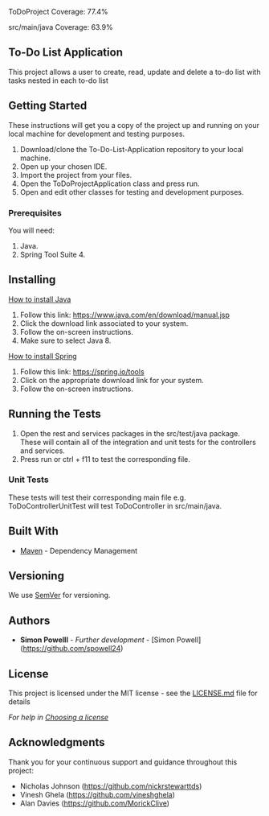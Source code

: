 ToDoProject Coverage: 77.4%

src/main/java Coverage: 63.9%

## To-Do List Application

This project allows a user to create, read, update and delete a to-do list with tasks nested in each to-do list

## Getting Started

These instructions will get you a copy of the project up and running on your local machine for development and testing purposes.

1. Download/clone the To-Do-List-Application repository to your local machine.
2. Open up your chosen IDE.
3. Import the project from your files.
4. Open the ToDoProjectApplication class and press run.
5. Open and edit other classes for testing and development purposes.

### Prerequisites

You will need:
1. Java.
2. Spring Tool Suite 4.

## Installing

<ins>How to install Java</ins>
1. Follow this link: https://www.java.com/en/download/manual.jsp
2. Click the download link associated to your system.
3. Follow the on-screen instructions.
4. Make sure to select Java 8.

<ins>How to install Spring</ins>
1. Follow this link: https://spring.io/tools
2. Click on the appropriate download link for your system.
3. Follow the on-screen instructions.

## Running the Tests

1. Open the rest and services packages in the src/test/java package. These will contain all of the integration and unit tests for the controllers and services.
2. Press run or ctrl + f11 to test the corresponding file.

### Unit Tests 

These tests will test their corresponding main file e.g. ToDoControllerUnitTest will test ToDoController in src/main/java.

## Built With

* [Maven](https://maven.apache.org/) - Dependency Management

## Versioning

We use [SemVer](http://semver.org/) for versioning.

## Authors

* **Simon Powelll** - *Further development* - [Simon Powell] (https://github.com/spowell24)

## License

This project is licensed under the MIT license - see the [LICENSE.md](LICENSE.md) file for details 

*For help in [Choosing a license](https://choosealicense.com/)*

## Acknowledgments

Thank you for your continuous support and guidance throughout this project:
* Nicholas Johnson (https://github.com/nickrstewarttds) 
* Vinesh Ghela (https://github.com/vineshghela)
* Alan Davies (https://github.com/MorickClive)
